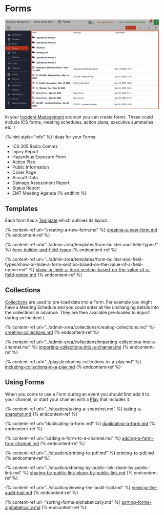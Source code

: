 # Forms

![](../../.gitbook/assets/forms.png)

In your [Incident Management](../getting-started.md) account you can create forms. These could include ICS forms, meeting schedules, action plans, executive summaries etc. \


{% hint style="info" %}
Ideas for your Forms:

* ICS 205 Radio Comms
* Injury Report
* Hazardous Exposure Form
* Action Plan
* Public Information
* Cover Page
* Aircraft Data
* Damage Assessment Report
* Status Report
* EMT Meeting Agenda
{% endhint %}

## Templates

Each form has a [Template](../admin-area/templates/) which outlines its layout.

{% content-ref url="creating-a-new-form.md" %}
[creating-a-new-form.md](creating-a-new-form.md)
{% endcontent-ref %}

{% content-ref url="../admin-area/templates/form-builder-and-field-types/" %}
[form-builder-and-field-types](../admin-area/templates/form-builder-and-field-types/)
{% endcontent-ref %}

{% content-ref url="../admin-area/templates/form-builder-and-field-types/show-or-hide-a-form-section-based-on-the-value-of-a-field-option.md" %}
[show-or-hide-a-form-section-based-on-the-value-of-a-field-option.md](../admin-area/templates/form-builder-and-field-types/show-or-hide-a-form-section-based-on-the-value-of-a-field-option.md)
{% endcontent-ref %}

## Collections

[Collections](../admin-area/collections/) are used to pre-load data into a Form. For example you might have a Meeting Schedule and you could enter all the unchanging details into the collections in advance. They are then available pre-loaded to import during an Incident.\


{% content-ref url="../admin-area/collections/creating-collections.md" %}
[creating-collections.md](../admin-area/collections/creating-collections.md)
{% endcontent-ref %}

{% content-ref url="../admin-area/collections/importing-collections-into-a-channel.md" %}
[importing-collections-into-a-channel.md](../admin-area/collections/importing-collections-into-a-channel.md)
{% endcontent-ref %}

{% content-ref url="../plays/including-collections-in-a-play.md" %}
[including-collections-in-a-play.md](../plays/including-collections-in-a-play.md)
{% endcontent-ref %}

## Using Forms

When you come to use a Form during an event you should first add it to your channel, or start your channel with a [Play](../plays/) that includes it.

{% content-ref url="../situation/taking-a-snapshot.md" %}
[taking-a-snapshot.md](../situation/taking-a-snapshot.md)
{% endcontent-ref %}

{% content-ref url="duplicating-a-form.md" %}
[duplicating-a-form.md](duplicating-a-form.md)
{% endcontent-ref %}

{% content-ref url="adding-a-form-to-a-channel.md" %}
[adding-a-form-to-a-channel.md](adding-a-form-to-a-channel.md)
{% endcontent-ref %}

{% content-ref url="../situation/printing-to-pdf.md" %}
[printing-to-pdf.md](../situation/printing-to-pdf.md)
{% endcontent-ref %}

{% content-ref url="../situation/sharing-by-public-link-share-by-public-link.md" %}
[sharing-by-public-link-share-by-public-link.md](../situation/sharing-by-public-link-share-by-public-link.md)
{% endcontent-ref %}

{% content-ref url="../situation/viewing-the-audit-trail.md" %}
[viewing-the-audit-trail.md](../situation/viewing-the-audit-trail.md)
{% endcontent-ref %}

{% content-ref url="sorting-forms-alphabetically.md" %}
[sorting-forms-alphabetically.md](sorting-forms-alphabetically.md)
{% endcontent-ref %}

